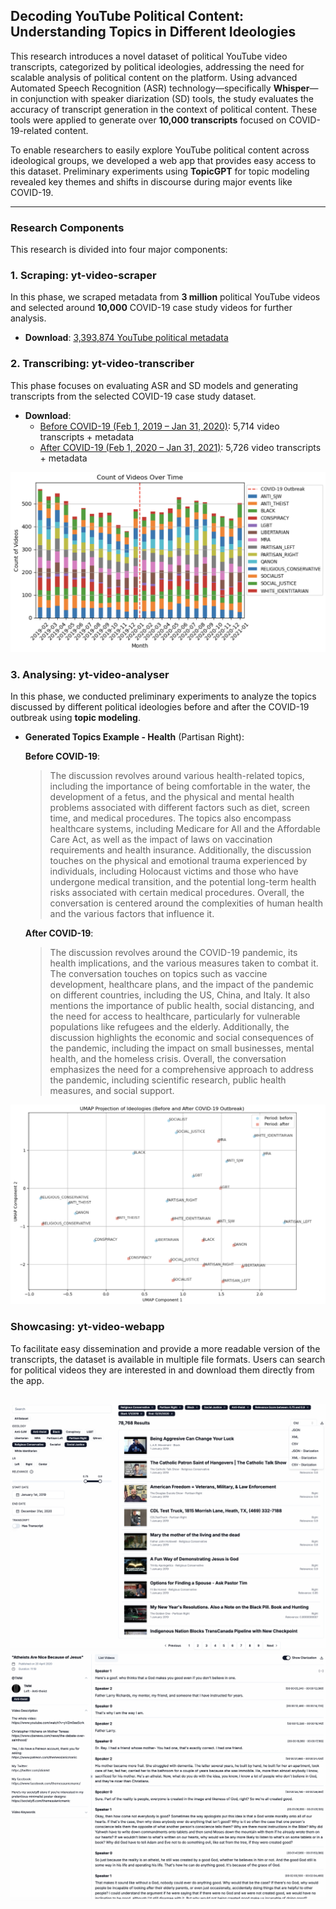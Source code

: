 ## Decoding YouTube Political Content: Understanding Topics in Different Ideologies

This research introduces a novel dataset of political YouTube video transcripts, categorized by political ideologies, addressing the need for scalable analysis of political content on the platform. Using advanced Automated Speech Recognition (ASR) technology—specifically **Whisper**—in conjunction with speaker diarization (SD) tools, the study evaluates the accuracy of transcript generation in the context of political content. These tools were applied to generate over **10,000 transcripts** focused on COVID-19-related content. 

To enable researchers to easily explore YouTube political content across ideological groups, we developed a web app that provides easy access to this dataset. Preliminary experiments using **TopicGPT** for topic modeling revealed key themes and shifts in discourse during major events like COVID-19.

---

### Research Components

This research is divided into four major components:

### 1. Scraping: **yt-video-scraper**
In this phase, we scraped metadata from **3 million** political YouTube videos and selected around **10,000** COVID-19 case study videos for further analysis.

- **Download**: [3,393,874 YouTube political metadata](https://drive.google.com/drive/u/0/folders/11XkzCTerbk3651zyY_K6DHBNsGtB266B)

### 2. Transcribing: **yt-video-transcriber**
This phase focuses on evaluating ASR and SD models and generating transcripts from the selected COVID-19 case study dataset.

- **Download**:
  - [Before COVID-19 (Feb 1, 2019 – Jan 31, 2020)](https://drive.google.com/drive/u/0/folders/1HB2Hnkmsahl0xg2gXWeFPQy3Yac2rJJB): 5,714 video transcripts + metadata
  - [After COVID-19 (Feb 1, 2020 – Jan 31, 2021)](https://drive.google.com/drive/u/0/folders/1HB2Hnkmsahl0xg2gXWeFPQy3Yac2rJJB): 5,726 video transcripts + metadata

![Distribution of Transcripts Over Time](./readme-images/DistributionVideoOvertime.png)

### 3. Analysing: **yt-video-analyser**
In this phase, we conducted preliminary experiments to analyze the topics discussed by different political ideologies before and after the COVID-19 outbreak using **topic modeling**.

- **Generated Topics Example - Health** (Partisan Right):

  **Before COVID-19**:
  > The discussion revolves around various health-related topics, including the importance of being comfortable in the water, the development of a fetus, and the physical and mental health problems associated with different factors such as diet, screen time, and medical procedures. The topics also encompass healthcare systems, including Medicare for All and the Affordable Care Act, as well as the impact of laws on vaccination requirements and health insurance. Additionally, the discussion touches on the physical and emotional trauma experienced by individuals, including Holocaust victims and those who have undergone medical transition, and the potential long-term health risks associated with certain medical procedures. Overall, the conversation is centered around the complexities of human health and the various factors that influence it.

  **After COVID-19**:
  > The discussion revolves around the COVID-19 pandemic, its health implications, and the various measures taken to combat it. The conversation touches on topics such as vaccine development, healthcare plans, and the impact of the pandemic on different countries, including the US, China, and Italy. It also mentions the importance of public health, social distancing, and the need for access to healthcare, particularly for vulnerable populations like refugees and the elderly. Additionally, the discussion highlights the economic and social consequences of the pandemic, including the impact on small businesses, mental health, and the homeless crisis. Overall, the conversation emphasizes the need for a comprehensive approach to address the pandemic, including scientific research, public health measures, and social support.

![UMAP Health Topic Visualization](./readme-images/UMAPHealth.png)

### Showcasing: **yt-video-webapp**
To facilitate easy dissemination and provide a more readable version of the transcripts, the dataset is available in multiple file formats. Users can search for political videos they are interested in and download them directly from the app.

![Web App User Interface 1](./readme-images/UI1.png)
![Web App User Interface 2](./readme-images/UI3.png)
---